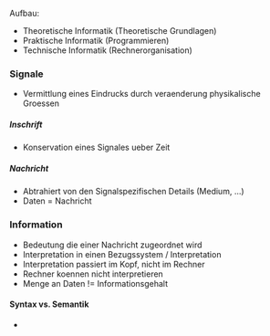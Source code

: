 
Aufbau:
- Theoretische Informatik (Theoretische Grundlagen)
- Praktische Informatik (Programmieren)
- Technische Informatik (Rechnerorganisation)

### Signale
- Vermittlung eines Eindrucks durch veraenderung physikalische Groessen

##### Inschrift
- Konservation eines Signales ueber Zeit


##### Nachricht
- Abtrahiert von den Signalspezifischen Details (Medium, ...)
- Daten = Nachricht

### Information
- Bedeutung die einer Nachricht zugeordnet wird
- Interpretation in einen Bezugssystem / Interpretation
- Interpretation passiert im Kopf, nicht im Rechner
- Rechner koennen nicht interpretieren 
- Menge an Daten != Informationsgehalt

#### Syntax vs. Semantik
- 